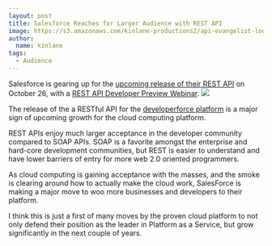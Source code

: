 ```yaml
---
layout: post
title: Salesforce Reaches for Larger Audience with REST API
image: https://s3.amazonaws.com/kinlane-productions2/api-evangelist-logos/api-evangelist-butterfly-vertical.png
author:
  name: kinlane
tags:
  - Audience
---
```

Salesforce is gearing up for the [upcoming release of their REST API](http://blog.sforce.com/sforce/2010/10/rest-api-programmableweb-and-curl.html) on October 26, with a [REST API Developer Preview Webinar](https://www.developerforce.com/events/rest_developer_preview/registration.php?d=70130000000FV4U). ![](http://www.developerforce.com/assets/developerforcesite/developerforce_home/images/developerforce_logo.png)

The release of the a RESTful API for the [developerforce platform](http://developer.force.com/) is a major sign of upcoming growth for the cloud computing platform.

REST APIs enjoy much larger acceptance in the developer community compared to SOAP APIs. SOAP is a favorite amongst the enterprise and hard-core development communities, but REST is easier to understand and have lower barriers of entry for more web 2.0 oriented programmers.

As cloud computing is gaining acceptance with the masses, and the smoke is clearing around how to actually make the cloud work, SalesForce is making a major move to woo more businesses and developers to their platform.

I think this is just a first of many moves by the proven cloud platform to not only defend their position as the leader in Platform as a Service, but grow significantly in the next couple of years.